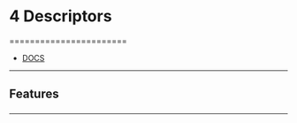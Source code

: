 # 4 Descriptors
=======================

- [DOCS]()


-----------------------------------------------------------------------------------------------------

## Features


### 


-----------------------------------------------------------------------------------------------------